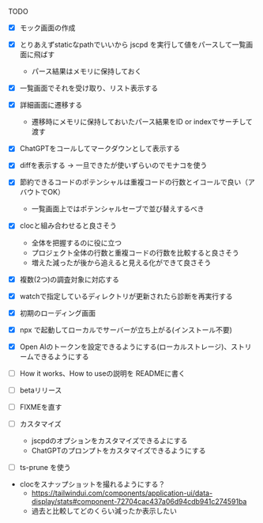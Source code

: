 TODO
- [x] モック画面の作成
- [x] とりあえずstaticなpathでいいから jscpd を実行して値をパースして一覧画面に飛ばす
  - パース結果はメモリに保持しておく
- [x] 一覧画面でそれを受け取り、リスト表示する
- [x] 詳細画面に遷移する
  - 遷移時にメモリに保持しておいたパース結果をID or indexでサーチして渡す
- [x] ChatGPTをコールしてマークダウンとして表示する
- [x] diffを表示する -> 一旦できたが使いずらいのでモナコを使う
- [x] 節約できるコードのポテンシャルは重複コードの行数とイコールで良い（アバウトでOK）
  - 一覧画面上ではポテンシャルセーブで並び替えするべき
- [x] clocと組み合わせると良さそう
  - 全体を把握するのに役に立つ
  - プロジェクト全体の行数と重複コードの行数を比較すると良さそう
  - 増えた減ったが後から追えると見える化ができて良さそう
- [x] 複数(2つ)の調査対象に対応する
- [x] watchで指定しているディレクトリが更新されたら診断を再実行する
- [x] 初期のローディング画面
- [x] npx で起動してローカルでサーバーが立ち上がる(インストール不要)
- [x] Open AIのトークンを設定できるようにする(ローカルストレージ)、ストリームできるようにする
- [ ] How it works、How to useの説明を READMEに書く
- [ ] betaリリース
- [ ] FIXMEを直す

- [ ] カスタマイズ  
  - jscpdのオプションをカスタマイズできるよにする
  - ChatGPTのプロンプトをカスタマイズできるようにする
- [ ] ts-prune を使う
- clocをスナップショットを撮れるようにする？
  - https://tailwindui.com/components/application-ui/data-display/stats#component-72704cac437a06d94cdb941c274591ba
  - 過去と比較してどのくらい減ったか表示したい
